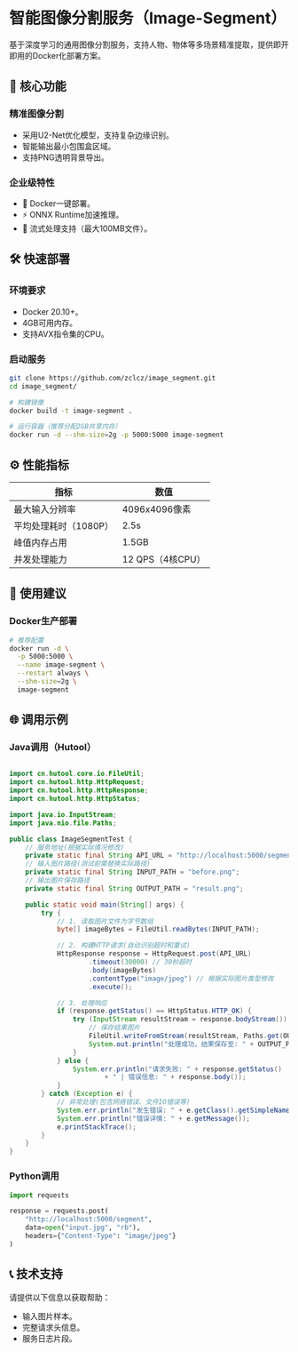 # 智能图像分割服务（Image-Segment）

基于深度学习的通用图像分割服务，支持人物、物体等多场景精准提取，提供即开即用的Docker化部署方案。

## 🎯 核心功能

### 精准图像分割
- 采用U2-Net优化模型，支持复杂边缘识别。
- 智能输出最小包围盒区域。
- 支持PNG透明背景导出。

### 企业级特性
- 🐳 Docker一键部署。
- ⚡ ONNX Runtime加速推理。
- 🔄 流式处理支持（最大100MB文件）。

## 🛠️ 快速部署

### 环境要求
- Docker 20.10+。
- 4GB可用内存。
- 支持AVX指令集的CPU。

### 启动服务
```bash
git clone https://github.com/zclcz/image_segment.git
cd image_segment/

# 构建镜像
docker build -t image-segment .

# 运行容器（推荐分配2GB共享内存）
docker run -d --shm-size=2g -p 5000:5000 image-segment
```

## ⚙️ 性能指标

| 指标               | 数值         |
|--------------------|--------------|
| 最大输入分辨率     | 4096x4096像素|
| 平均处理耗时（1080P）| 2.5s       |
| 峰值内存占用       | 1.5GB        |
| 并发处理能力       | 12 QPS（4核CPU）|

## 📝 使用建议

### Docker生产部署
```bash
# 推荐配置
docker run -d \
  -p 5000:5000 \
  --name image-segment \
  --restart always \
  --shm-size=2g \
  image-segment
```

## 🌐 调用示例

### Java调用（Hutool）
```java

import cn.hutool.core.io.FileUtil;
import cn.hutool.http.HttpRequest;
import cn.hutool.http.HttpResponse;
import cn.hutool.http.HttpStatus;

import java.io.InputStream;
import java.nio.file.Paths;

public class ImageSegmentTest {
    // 服务地址(根据实际情况修改)
    private static final String API_URL = "http://localhost:5000/segment";
    // 输入图片路径(测试前需替换实际路径)
    private static final String INPUT_PATH = "before.png";
    // 输出图片保存路径
    private static final String OUTPUT_PATH = "result.png";

    public static void main(String[] args) {
        try {
            // 1. 读取图片文件为字节数组
            byte[] imageBytes = FileUtil.readBytes(INPUT_PATH);

            // 2. 构建HTTP请求(自动识别超时和重试)
            HttpResponse response = HttpRequest.post(API_URL)
                    .timeout(30000) // 30秒超时
                    .body(imageBytes)
                    .contentType("image/jpeg") // 根据实际图片类型修改
                    .execute();

            // 3. 处理响应
            if (response.getStatus() == HttpStatus.HTTP_OK) {
                try (InputStream resultStream = response.bodyStream()) {
                    // 保存结果图片
                    FileUtil.writeFromStream(resultStream, Paths.get(OUTPUT_PATH).toFile());
                    System.out.println("处理成功，结果保存至: " + OUTPUT_PATH);
                }
            } else {
                System.err.println("请求失败: " + response.getStatus()
                        + " | 错误信息: " + response.body());
            }
        } catch (Exception e) {
            // 异常处理(包含网络错误、文件IO错误等)
            System.err.println("发生错误: " + e.getClass().getSimpleName());
            System.err.println("错误详情: " + e.getMessage());
            e.printStackTrace();
        }
    }
}

```

### Python调用
```python
import requests

response = requests.post(
    "http://localhost:5000/segment",
    data=open("input.jpg", "rb"),
    headers={"Content-Type": "image/jpeg"}
)
```

## 📞 技术支持

请提供以下信息以获取帮助：
- 输入图片样本。
- 完整请求头信息。
- 服务日志片段。
```

